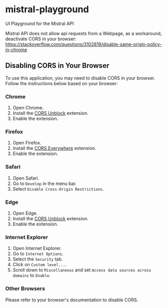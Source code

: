 # mistral-playground
UI Playground for the Mistral API

Mistral API does not allow api requests from a Webpage, as a workaround, deactivate CORS in your browser: https://stackoverflow.com/questions/3102819/disable-same-origin-policy-in-chrome

## Disabling CORS in Your Browser

To use this application, you may need to disable CORS in your browser. Follow the instructions below based on your browser:

### Chrome
1. Open Chrome.
2. Install the [CORS Unblock](https://chrome.google.com/webstore/detail/cors-unblock/lfhmikememgdcahcdlaciloancbhjino) extension.
3. Enable the extension.

### Firefox
1. Open Firefox.
2. Install the [CORS Everywhere](https://addons.mozilla.org/en-US/firefox/addon/cors-everywhere/) extension.
3. Enable the extension.

### Safari
1. Open Safari.
2. Go to `Develop` in the menu bar.
3. Select `Disable Cross-Origin Restrictions`.

### Edge
1. Open Edge.
2. Install the [CORS Unblock](https://microsoftedge.microsoft.com/addons/detail/cors-unblock/nhnpkofopckidlfbehkffmjlkljnhfla) extension.
3. Enable the extension.

### Internet Explorer
1. Open Internet Explorer.
2. Go to `Internet Options`.
3. Select the `Security` tab.
4. Click on `Custom level...`.
5. Scroll down to `Miscellaneous` and set `Access data sources across domains` to `Enable`.

### Other Browsers
Please refer to your browser's documentation to disable CORS.
